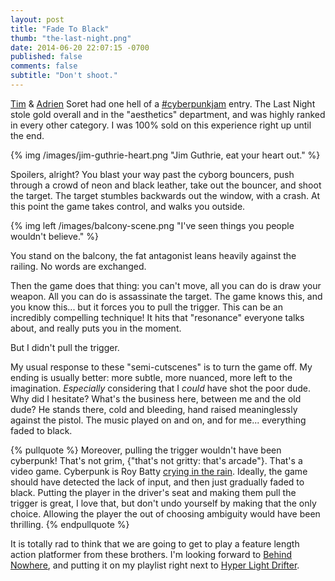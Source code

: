 ```yaml
---
layout: post
title: "Fade To Black"
thumb: "the-last-night.png"
date: 2014-06-20 22:07:15 -0700
published: false
comments: false
subtitle: "Don't shoot."
---
```


[Tim][1] & [Adrien][0] Soret had one hell of a [#cyberpunkjam][2] entry. The Last Night stole
gold overall and in the "aesthetics" department, and was highly ranked in every
other category. I was 100% sold on this experience right up until the end.

<!-- more -->

{% img /images/jim-guthrie-heart.png "Jim Guthrie, eat your heart out." %}

Spoilers, alright? You blast your way past the cyborg bouncers, push through
a crowd of neon and black leather, take out the bouncer, and shoot the target.
The target stumbles backwards out the window, with a crash. At this point the
game takes control, and walks you outside.

{% img left /images/balcony-scene.png "I've seen things you people wouldn't believe." %}

You stand on the balcony, the fat antagonist leans heavily against
the railing. No words are exchanged.

Then the game does that thing: you can't
move, all you can do is draw your weapon. All you can do is assassinate the target.
The game knows this, and you know this... but it forces you to pull the trigger. This
can be an incredibly compelling technique! It hits that "resonance" everyone talks
about, and really puts you in the moment.

But I didn't pull the trigger.

My usual response to these "semi-cutscenes" is to
turn the game off. My ending is usually better: more subtle, more nuanced, more left
to the imagination. _Especially_ considering that I _could_ have shot the poor dude.
Why did I hesitate? What's the business here, between me and the old dude?
He stands there, cold and bleeding, hand raised meaninglessly against the pistol.
The music played on and on, and for me... everything faded to black.

{% pullquote %}
Moreover, pulling the trigger wouldn't have been cyberpunk! That's not grim, {"that's not gritty:
that's arcade"}. That's a video game. Cyberpunk is Roy Batty [crying in the rain][3].
Ideally, the game should have detected the lack of input, and then just gradually
faded to black. Putting the player in the driver's seat and making them pull the trigger is
great, I love that, but don't undo yourself by making that the only choice. Allowing
the player the out of choosing ambiguity would have been thrilling.
{% endpullquote %}

It is totally rad to think that we are going to get to play a feature length action
platformer from these brothers. I'm looking forward to [Behind Nowhere][4], and putting
it on my playlist right next to [Hyper Light Drifter][5].

[0]: https://twitter.com/AdrienSoret
[1]: https://twitter.com/timsoret
[2]: http://itch.io/jam/cyberpunk-jam
[3]: http://www.youtube.com/watch?v=ZTzA_xesrL8
[4]: http://www.behindnowhere.com/
[5]: http://www.heart-machine.com/
